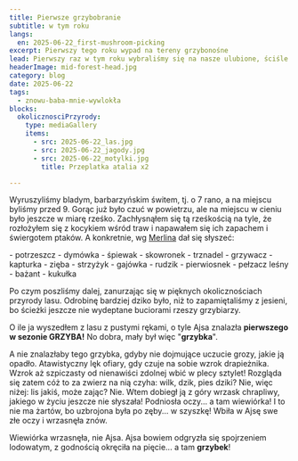 ```yaml
---
title: Pierwsze grzybobranie
subtitle: w tym roku
langs:
  en: 2025-06-22_first-mushroom-picking
excerpt: Pierwszy tego roku wypad na tereny grzybonośne
lead: Pierwszy raz w tym roku wybraliśmy się na nasze ulubione, ściśle tajne przez poufne, tereny grzybonośne.
headerImage: mid-forest-head.jpg
category: blog
date: 2025-06-22
tags:
  - znowu-baba-mnie-wywlokła
blocks:
  okolicznosciPrzyrody:
    type: mediaGallery
    items:
      - src: 2025-06-22_las.jpg
      - src: 2025-06-22_jagody.jpg
      - src: 2025-06-22_motylki.jpg
        title: Przeplatka atalia x2

---
```

Wyruszyliśmy bladym, barbarzyńskim świtem, tj. o 7 rano, a na miejscu byliśmy przed 9. Gorąc już było czuć w powietrzu, ale na miejscu w cieniu było jeszcze w miarę rześko. Zachłysnąłem się tą rześkością na tyle, że rozłożyłem się z kocykiem wśród traw i napawałem się ich zapachem i świergotem ptaków. A konkretnie, wg [Merlina](https://merlin.allaboutbirds.org/) dał się słyszeć:

<block id="birds" type="static" template="partial-multicolumn-list">
- potrzeszcz
- dymówka
- śpiewak
- skowronek
- trznadel
- grzywacz
- kapturka
- zięba
- strzyżyk
- gajówka
- rudzik
- pierwiosnek
- pełzacz leśny
- bażant
- kukułka
</block>

Po czym poszliśmy dalej, zanurzając się w pięknych okolicznościach przyrody lasu. Odrobinę bardziej dziko było, niż to zapamiętaliśmy z jesieni, bo ścieżki jeszcze nie wydeptane buciorami rzeszy grzybiarzy. 

<block id="okolicznosciPrzyrody" />

O ile ja wyszedłem z lasu z pustymi rękami, o tyle Ajsa znalazła **pierwszego w sezonie GRZYBA!** No dobra, mały był więc "**grzybka**".

<block id="grzybek" type="media" template="lightbox-image" src="2025-06-22_grzybek.jpg" title="Koźlarz babka. Niestety, nie mieliśmy pod ręką banana więc dla skali - kubek" />

A nie znalazłaby tego grzybka, gdyby nie dojmujące uczucie grozy, jakie ją opadło. Atawistyczny lęk ofiary, gdy czuje na sobie wzrok drapieżnika. Wzrok aż szpiczasty od nienawiści zdolnej wbić w plecy sztylet! Rozgląda się zatem cóż to za zwierz na nią czyha: wilk, dzik, pies dziki? Nie, więc niżej: lis jakiś, może zając? Nie. Wtem dobiegł ją z góry wrzask chrapliwy, jakiego w życiu jeszcze nie słyszała! Podniosła oczy... a tam wiewiórka! I to nie ma żartów, bo uzbrojona była po zęby... w szyszkę! Wbiła w Ajsę swe złe oczy i wrzasnęła znów. 

Wiewiórka wrzasnęła, nie Ajsa. Ajsa bowiem odgryzła się spojrzeniem lodowatym, z godnością okręciła na pięcie... a tam **grzybek**!